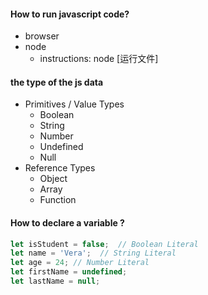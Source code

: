 #### How to run javascript code?
+ browser
+ node
  - instructions: node  [运行文件]

#### the type of the js data
+ Primitives / Value Types
  + Boolean
  + String
  + Number
  + Undefined
  + Null
+ Reference Types
  + Object
  + Array
  + Function 

#### How to declare a variable ?
```Javascript
let isStudent = false;  // Boolean Literal
let name = 'Vera';  // String Literal
let age = 24; // Number Literal
let firstName = undefined;
let lastName = null;

```